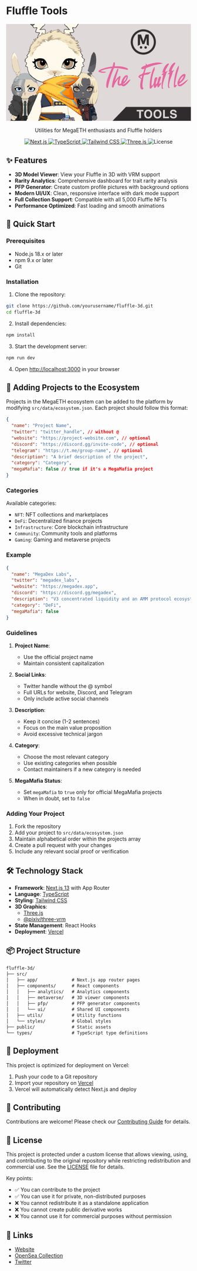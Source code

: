 # Fluffle Tools

<div align="center">
  <img src="/public/socialpreview.jpg" alt="Fluffle Tools Preview" width="600" />
  <p>Utilities for MegaETH enthusiasts and Fluffle holders</p>
</div>

<div align="center">
  <a href="https://nextjs.org">
    <img src="https://img.shields.io/badge/Next.js-13-black" alt="Next.js" />
  </a>
  <a href="https://www.typescriptlang.org">
    <img src="https://img.shields.io/badge/TypeScript-5-blue" alt="TypeScript" />
  </a>
  <a href="https://tailwindcss.com">
    <img src="https://img.shields.io/badge/Tailwind-3-38bdf8" alt="Tailwind CSS" />
  </a>
  <a href="https://threejs.org">
    <img src="https://img.shields.io/badge/Three.js-Latest-black" alt="Three.js" />
  </a>
  <img src="https://img.shields.io/badge/License-Custom-red" alt="License" />
</div>

## ✨ Features

- **3D Model Viewer**: View your Fluffle in 3D with VRM support
- **Rarity Analytics**: Comprehensive dashboard for trait rarity analysis
- **PFP Generator**: Create custom profile pictures with background options
- **Modern UI/UX**: Clean, responsive interface with dark mode support
- **Full Collection Support**: Compatible with all 5,000 Fluffle NFTs
- **Performance Optimized**: Fast loading and smooth animations

## 🚀 Quick Start

### Prerequisites

- Node.js 18.x or later
- npm 9.x or later
- Git

### Installation

1. Clone the repository:

```bash
git clone https://github.com/yourusername/fluffle-3d.git
cd fluffle-3d
```

2. Install dependencies:

```bash
npm install
```

3. Start the development server:

```bash
npm run dev
```

4. Open [http://localhost:3000](http://localhost:3000) in your browser

## 📝 Adding Projects to the Ecosystem

Projects in the MegaETH ecosystem can be added to the platform by modifying `src/data/ecosystem.json`. Each project should follow this format:

```json
{
  "name": "Project Name",
  "twitter": "twitter_handle", // without @
  "website": "https://project-website.com", // optional
  "discord": "https://discord.gg/invite-code", // optional
  "telegram": "https://t.me/group-name", // optional
  "description": "A brief description of the project",
  "category": "Category",
  "megaMafia": false // true if it's a MegaMafia project
}
```

### Categories

Available categories:

- `NFT`: NFT collections and marketplaces
- `DeFi`: Decentralized finance projects
- `Infrastructure`: Core blockchain infrastructure
- `Community`: Community tools and platforms
- `Gaming`: Gaming and metaverse projects

### Example

```json
{
  "name": "MegaDex Labs",
  "twitter": "megadex_labs",
  "website": "https://megadex.app",
  "discord": "https://discord.gg/megadex",
  "description": "V3 concentrated liquidity and an AMM protocol ecosystem that hits different",
  "category": "DeFi",
  "megaMafia": false
}
```

### Guidelines

1. **Project Name**:

   - Use the official project name
   - Maintain consistent capitalization

2. **Social Links**:

   - Twitter handle without the @ symbol
   - Full URLs for website, Discord, and Telegram
   - Only include active social channels

3. **Description**:

   - Keep it concise (1-2 sentences)
   - Focus on the main value proposition
   - Avoid excessive technical jargon

4. **Category**:

   - Choose the most relevant category
   - Use existing categories when possible
   - Contact maintainers if a new category is needed

5. **MegaMafia Status**:
   - Set `megaMafia` to `true` only for official MegaMafia projects
   - When in doubt, set to `false`

### Adding Your Project

1. Fork the repository
2. Add your project to `src/data/ecosystem.json`
3. Maintain alphabetical order within the projects array
4. Create a pull request with your changes
5. Include any relevant social proof or verification

## 🛠 Technology Stack

- **Framework**: [Next.js 13](https://nextjs.org/) with App Router
- **Language**: [TypeScript](https://www.typescriptlang.org/)
- **Styling**: [Tailwind CSS](https://tailwindcss.com/)
- **3D Graphics**:
  - [Three.js](https://threejs.org/)
  - [@pixiv/three-vrm](https://github.com/pixiv/three-vrm)
- **State Management**: React Hooks
- **Deployment**: [Vercel](https://vercel.com)

## 📦 Project Structure

```
fluffle-3d/
├── src/
│   ├── app/             # Next.js app router pages
│   ├── components/      # React components
│   │   ├── analytics/   # Analytics components
│   │   ├── metaverse/   # 3D viewer components
│   │   ├── pfp/         # PFP generator components
│   │   └── ui/          # Shared UI components
│   ├── utils/           # Utility functions
│   └── styles/          # Global styles
├── public/              # Static assets
└── types/               # TypeScript type definitions
```

## 🚢 Deployment

This project is optimized for deployment on Vercel:

1. Push your code to a Git repository
2. Import your repository on [Vercel](https://vercel.com/new)
3. Vercel will automatically detect Next.js and deploy

## 🤝 Contributing

Contributions are welcome! Please check our [Contributing Guide](CONTRIBUTING.md) for details.

## 📄 License

This project is protected under a custom license that allows viewing, using, and contributing to the original repository while restricting redistribution and commercial use. See the [LICENSE](LICENSE) file for details.

Key points:

- ✅ You can contribute to the project
- ✅ You can use it for private, non-distributed purposes
- ❌ You cannot redistribute it as a standalone application
- ❌ You cannot create public derivative works
- ❌ You cannot use it for commercial purposes without permission

## 🔗 Links

- [Website](https://fluffletools.com)
- [OpenSea Collection](https://opensea.io/collection/megaeth-nft-1)
- [Twitter](https://twitter.com/0x_ultra)
